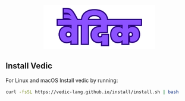 <p align="center">
    <a href="https://vedic-lang.github.io">
        <img alt="Vedic"src="https://raw.githubusercontent.com/vedic-lang/vedic/main/assets/vedic-lang.png" width="300vw"/>
    </a>
</p>

## Install Vedic 

For Linux and macOS Install vedic by running:

```bash
curl -fsSL https://vedic-lang.github.io/install/install.sh | bash
```
